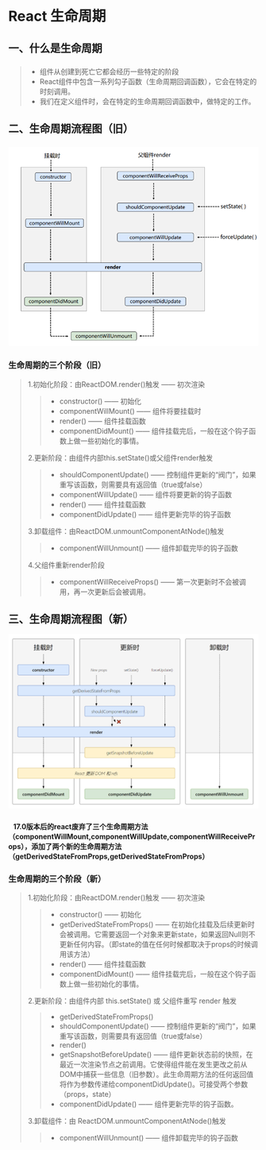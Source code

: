 # React 生命周期

## 一、什么是生命周期

### <p><p>

> + 组件从创建到死亡它都会经历一些特定的阶段
> + React组件中包含一系列勾子函数（生命周期回调函数），它会在特定的时刻调用。
> + 我们在定义组件时，会在特定的生命周期回调函数中，做特定的工作。

### <p><p>

## 二、生命周期流程图（旧）

### <p><p>

![alt 属性文本](./react生命周期(旧).png)

### <p><p>

### 生命周期的三个阶段（旧）
> 1.初始化阶段：由ReactDOM.render()触发 —— 初次渲染
> > + constructor() —— 初始化
> > + componentWillMount() —— 组件将要挂载时
> > + render() —— 组件挂载函数
> > + componentDidMount() —— 组件挂载完后，一般在这个钩子函数上做一些初始化的事情。
> 
> 2.更新阶段：由组件内部this.setState()或父组件render触发
> > + shouldComponentUpdate() —— 控制组件更新的“阀门”，如果重写该函数，则需要具有返回值（true或false）
> > + componentWillUpdate() —— 组件将要更新的钩子函数
> > + render() ——  组件挂载函数
> > + componentDidUpdate() ——  组件更新完毕的钩子函数
> 
> 3.卸载组件：由ReactDOM.unmountComponentAtNode()触发
> > + componentWillUnmount() —— 组件卸载完毕的钩子函数
> 
> 4.父组件重新render阶段
> > + componentWillReceiveProps() —— 第一次更新时不会被调用，再一次更新后会被调用。



### <p><p>

## 三、生命周期流程图（新）

![alt 属性文本](./react生命周期(新).png)

### <p><p>

#### &nbsp;&nbsp; 17.0版本后的react废弃了三个生命周期方法（componentWillMount,componentWillUpdate,componentWillReceiveProps），添加了两个新的生命周期方法（getDerivedStateFromProps,getDerivedStateFromProps）

### <p><p>

### 生命周期的三个阶段（新）
> 1.初始化阶段：由ReactDOM.render()触发 —— 初次渲染
> > + constructor() —— 初始化
> > + getDerivedStateFromProps() —— 在初始化挂载及后续更新时会被调用。它需要返回一个对象来更新state，如果返回Null则不更新任何内容。（即state的值在任何时候都取决于props的时候调用该方法）
> > + render() ——  组件挂载函数
> > + componentDidMount() —— 组件挂载完后，一般在这个钩子函数上做一些初始化的事情。
> 
> 2.更新阶段：由组件内部 this.setState() 或 父组件重写 render 触发
> > + getDerivedStateFromProps() 
> > + shouldComponentUpdate() —— 控制组件更新的“阀门”，如果重写该函数，则需要具有返回值（true或false）
> > + render() 
> > + getSnapshotBeforeUpdate() —— 组件更新状态前的快照，在最近一次渲染节点之前调用。它使得组件能在发生更改之前从DOM中捕获一些信息（旧参数）。此生命周期方法的任何返回值将作为参数传递给componentDidUpdate()。可接受两个参数（props，state）
> > + componentDidUpdate() —— 组件更新完毕的钩子函数。
> 
> 3.卸载组件：由 ReactDOM.unmountComponentAtNode()触发
> > + componentWillUnmount() —— 组件卸载完毕的钩子函数
